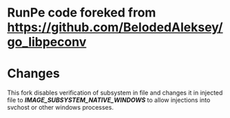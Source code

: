 # RunPe code foreked from https://github.com/BelodedAleksey/go_libpeconv

# Changes
This fork disables verification of subsystem in file and changes it in injected file to ***IMAGE_SUBSYSTEM_NATIVE_WINDOWS*** to allow injections into svchost or other windows processes.
